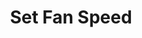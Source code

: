---
tag: m0106
codes:
- M106
title: Set Fan Speed
long: Turn on one of the fans and set its speed. If no fan index is given, the print
  cooling fan is selected. The fan speed applies to the next block added to the planner,
  so it will not take effect until previous moves in the planner are done. Under manual
  control with an idle machine, `M106` will change the fan speed immediately.
notes:
- "`M106` with no speed sets the fan to full speed."
- Turn off fans with [`M107`](/docs/gcode/M107.html).
parameters:
- tag: S
  optional: true
  description: Speed, from 0 to 255. S255 provides 100% duty cycle; S128 produces
    50%.
  values:
  - tag: speed
    type: byte
- tag: P
  optional: true
  description: Fan index
  values:
  - tag: index
    type: int
example:
- pre: Turn on the fan at 200/255 DC
  code: M106 S200
examples: 
---